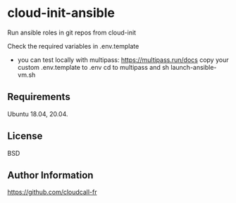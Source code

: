 # cloud-init-ansible

Run ansible roles in git repos from cloud-init

Check the required variables in .env.template

* you can test locally with multipass: https://multipass.run/docs
  copy your custom .env.template to .env 
  cd to multipass and sh launch-ansible-vm.sh

Requirements
------------
Ubuntu 18.04, 20.04.

License
-------

BSD

Author Information
------------------

https://github.com/cloudcall-fr

